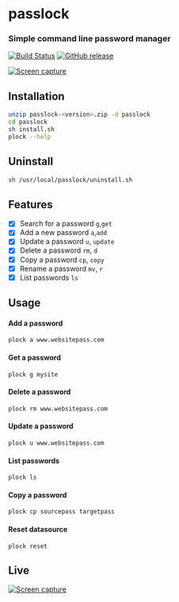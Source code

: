 # passlock
### Simple command line password manager
[![Build Status](https://travis-ci.org/xdrop/PassLock.svg?branch=master)](https://travis-ci.org/xdrop/passlock)
[![GitHub release](https://img.shields.io/github/release/xdrop/passlock.svg?maxAge=2592000)](https://github.com/xdrop/PassLock/releases)

[![Screen capture](http://xdrop.me/img/passlock-terminal.png)](https://github.com/xdrop/passlock)

## Installation
```sh
unzip passlock-<version>.zip -d passlock
cd passlock
sh install.sh
plock --help
```

## Uninstall
```sh
sh /usr/local/passlock/uninstall.sh
```

## Features

- [x] Search for a password `g`,`get`
- [x] Add a new password `a`,`add`
- [x] Update a password `u`, `update`
- [x] Delete a password `rm`, `d`
- [x] Copy a password `cp`, `copy`
- [x] Rename a password `mv`, `r`
- [x] List passwords `ls`

## Usage

#### Add a password
```
plock a www.websitepass.com
```

#### Get a password
```
plock g mysite
```

#### Delete a password
```
plock rm www.websitepass.com
```

#### Update a password
```
plock u www.websitepass.com
```

#### List passwords
```
plock ls
```

#### Copy a password
```
plock cp sourcepass targetpass
```

#### Reset datasource
```
plock reset
```

## Live
[![Screen capture](http://xdrop.me/img/passlock.gif)](https://github.com/xdrop/passlock)


